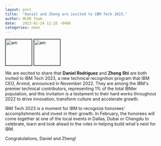 ```yaml
---
layout: post
title:  "Daniel and Zheng are invited to IBM Tech 2023."
author: MLOR Team
date:   2023-01-24 12:25 -0400
categories: news
---
```

<style>
.center {
  display: block;
  margin-left: auto;
  margin-right: auto;
  width: 50%;
}

figcaption {
  color: black;
  font-style: italic;
  padding: 2px;
  text-align: center;
}

img {
  border: 2px solid #555;
}
</style>
<script src="https://kit.fontawesome.com/7812f4f196.js" crossorigin="anonymous"></script>

<img src="/teampics/daniel.jpg" class="rounded-corners" alt="am" width=85 height=85>
<img src="/teampics/new_touxiang.png" class="rounded-corners" alt="am" width=85 height=85>

We are excited to share that <b>Daniel Rodriguez</b> <a href="https://www.linkedin.com/in/daniel-rodriguez-17567b18a/"><i class="fab fa-linkedin"></i></a> and <b>Zheng Shi</b> <a href="https://www.linkedin.com/in/zhengmartinshi/"><i class="fab fa-linkedin"></i></a> are both invited to IBM Tech 2023, a new technical recognition program that IBM CEO, Arvind, announced in November 2022. They are among the IBM's premier technical contributors, representing 1% of the total IBMer population, and this invitation is a testament to their hard works throughout 2022 to drive innovation, transform culture and accelerate growth. 

IBM Tech 2023 is a moment for IBM to recognize honorees' accomplishments and invest in their growth. In February, the honorees will come together at one of the local events in Dallas, Dubai or Chengdu to celebrate, learn and look ahead to the roles in helping build what's next for IBM. 

Congratulations, Daniel and Zheng!
